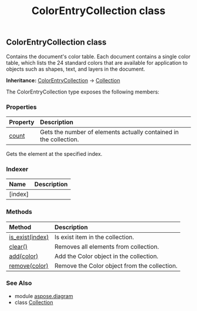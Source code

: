 ﻿---
title: ColorEntryCollection class
second_title: Aspose.Diagram for Python via .NET API References
description: 
type: docs
weight: 260
url: /python-net/aspose.diagram/colorentrycollection/
is_root: false
---

## ColorEntryCollection class

Contains the document's color table. Each document contains a single color table, 
which lists the 24 standard colors that are available for application to objects 
such as shapes, text, and layers in the document.



**Inheritance:** [ColorEntryCollection](/diagram/python-net/aspose.diagram/colorentrycollection) → 
[Collection](/diagram/python-net/aspose.diagram/collection)



The ColorEntryCollection type exposes the following members:

### Properties
| Property | Description |
| :- | :- |
| [count](/diagram/python-net/aspose.diagram/colorentrycollection/count) | Gets the number of elements actually contained in the collection. |



Gets the element at the specified index.
### Indexer
| Name | Description |
| :- | :- |
| [index] |  |


### Methods
| Method | Description |
| :- | :- |
| [is_exist(index)](/diagram/python-net/aspose.diagram/colorentrycollection/is_exist/#int) | Is exist item in the collection. |
| [clear()](/diagram/python-net/aspose.diagram/colorentrycollection/clear/#) | Removes all elements from collection. |
| [add(color)](/diagram/python-net/aspose.diagram/colorentrycollection/add/#ColorEntry) | Add the Color object in the collection. |
| [remove(color)](/diagram/python-net/aspose.diagram/colorentrycollection/remove/#ColorEntry) | Remove the Color object from the collection. |


### See Also

* module [aspose.diagram](../)
* class [Collection](/diagram/python-net/aspose.diagram/collection)
